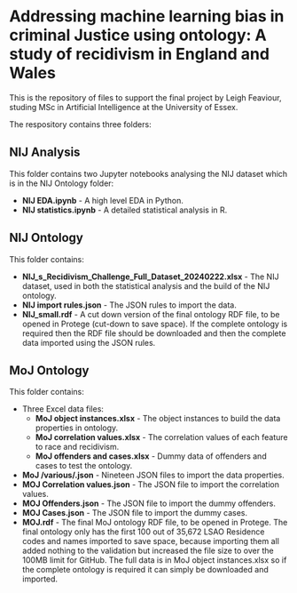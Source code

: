 # Addressing machine learning bias in criminal Justice using ontology: A study of recidivism in England and Wales
This is the repository of files to support the final project by Leigh Feaviour, studing MSc in Artificial Intelligence at the University of Essex.

The respository contains three folders:
## NIJ Analysis
This folder contains two Jupyter notebooks analysing the NIJ dataset which is in the NIJ Ontology folder:
- **NIJ EDA.ipynb** - A high level EDA in Python.
- **NIJ statistics.ipynb** - A detailed statistical analysis in R.
## NIJ Ontology
This folder contains:
- **NIJ_s_Recidivism_Challenge_Full_Dataset_20240222.xlsx** - The NIJ dataset, used in both the statistical analysis and the build of the NIJ ontology.
- **NIJ import rules.json** - The JSON rules to import the data.
- **NIJ_small.rdf** - A cut down version of the final ontology RDF file, to be opened in Protege (cut-down to save space). If the complete ontology is required then the RDF file should be downloaded and then the complete data imported using the JSON rules.
## MoJ Ontology
This folder contains:
- Three Excel data files:
  - **MoJ object instances.xlsx** - The object instances to build the data properties in ontology.
  - **MoJ correlation values.xlsx** - The correlation values of each feature to race and recidivism.
  - **MoJ offenders and cases.xlsx** - Dummy data of offenders and cases to test the ontology.
- **MoJ /various/.json** - Nineteen JSON files to import the data properties.
- **MOJ Correlation values.json** - The JSON file to import the correlation values.
- **MOJ Offenders.json** - The JSON file to import the dummy offenders.
- **MOJ Cases.json** - The JSON file to import the dummy cases.
- **MOJ.rdf** - The final MoJ ontology RDF file, to be opened in Protege.
The final ontology only has the first 100 out of 35,672 LSAO Residence codes and names imported to save space, because importing them all added nothing to the validation but increased the file size to over the 100MB limit for GitHub. The full data is in MoJ object instances.xlsx so if the complete ontology is required it can simply be downloaded and imported.

